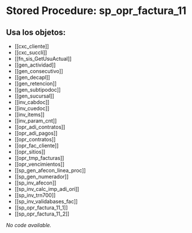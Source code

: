 # Stored Procedure: sp_opr_factura_11

## Usa los objetos:
- [[cxc_cliente]]
- [[cxc_succli]]
- [[fn_sis_GetUsuActual]]
- [[gen_actividad]]
- [[gen_consecutivo]]
- [[gen_decapl]]
- [[gen_retencion]]
- [[gen_subtipodoc]]
- [[gen_sucursal]]
- [[inv_cabdoc]]
- [[inv_cuedoc]]
- [[inv_items]]
- [[inv_param_cnt]]
- [[opr_adi_contratos]]
- [[opr_adi_pagos]]
- [[opr_contratos]]
- [[opr_fac_cliente]]
- [[opr_sitios]]
- [[opr_tmp_facturas]]
- [[opr_vencimientos]]
- [[sp_gen_afecon_linea_proc]]
- [[sp_gen_numerador]]
- [[sp_inv_afecon]]
- [[sp_inv_calc_imp_adi_ori]]
- [[sp_inv_trn700]]
- [[sp_inv_validabases_fac]]
- [[sp_opr_factura_11_1]]
- [[sp_opr_factura_11_2]]

*No code available.*
